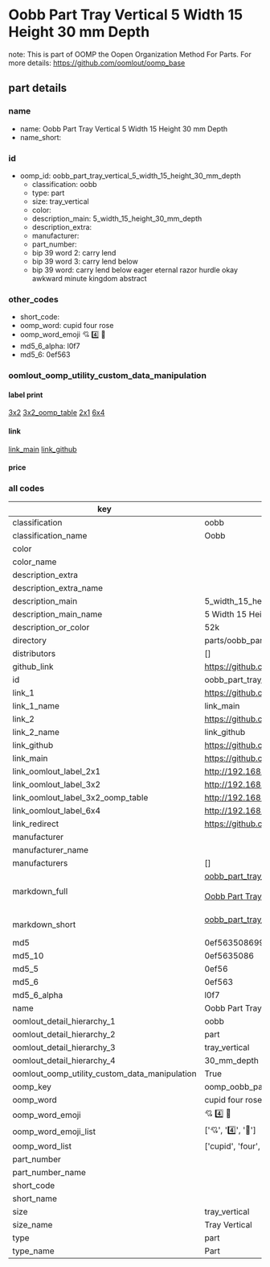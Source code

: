 # Oobb Part Tray Vertical 5 Width 15 Height 30 mm Depth  

note: This is part of OOMP the Oopen Organization Method For Parts. For more details: https://github.com/oomlout/oomp_base

##  part details
  







### name
* name: Oobb Part Tray Vertical 5 Width 15 Height 30 mm Depth
* name_short: 
### id
* oomp_id: oobb_part_tray_vertical_5_width_15_height_30_mm_depth
  * classification: oobb
  * type: part
  * size: tray_vertical
  * color: 
  * description_main: 5_width_15_height_30_mm_depth
  * description_extra: 
  * manufacturer: 
  * part_number: 
  * bip 39 word 2: carry lend
  * bip 39 word 3: carry lend below
  * bip 39 word: carry lend below eager eternal razor hurdle okay awkward minute kingdom abstract

### other_codes
* short_code: 
* oomp_word: cupid four rose
* oomp_word_emoji :cupid: :four: :rose:
* md5_6_alpha: l0f7
* md5_6: 0ef563






### oomlout_oomp_utility_custom_data_manipulation
#### label print
[3x2](http://192.168.1.245:1112/?label=oomp%20l0f7)
[3x2_oomp_table](http://192.168.1.108:1112/?label=oomp%20l0f7)
[2x1](http://192.168.1.242:1112/?label=oomp%20l0f7)
[6x4](http://192.168.1.55:1112/?label=oomp%20l0f7)    

#### link

[link_main](https://github.com/oomlout/oomlout_oomp_version_1_messy/tree/main/parts/oobb_part_tray_vertical_5_width_15_height_30_mm_depth) [link_github](https://github.com/oomlout/oomlout_oomp_version_1_messy/tree/main/parts/oobb_part_tray_vertical_5_width_15_height_30_mm_depth)                             

#### price







### all codes 
| key | value |  
| --- | --- |  
| classification | oobb |  
| classification_name | Oobb |  
| color |  |  
| color_name |  |  
| description_extra |  |  
| description_extra_name |  |  
| description_main | 5_width_15_height_30_mm_depth |  
| description_main_name | 5 Width 15 Height 30 mm Depth |  
| description_or_color | 52k |  
| directory | parts/oobb_part_tray_vertical_5_width_15_height_30_mm_depth |  
| distributors | [] |  
| github_link | https://github.com/oomlout/oomlout_oomp_part_src/tree/main/parts/oobb_part_tray_vertical_5_width_15_height_30_mm_depth |  
| id | oobb_part_tray_vertical_5_width_15_height_30_mm_depth |  
| link_1 | https://github.com/oomlout/oomlout_oomp_version_1_messy/tree/main/parts/oobb_part_tray_vertical_5_width_15_height_30_mm_depth |  
| link_1_name | link_main |  
| link_2 | https://github.com/oomlout/oomlout_oomp_version_1_messy/tree/main/parts/oobb_part_tray_vertical_5_width_15_height_30_mm_depth |  
| link_2_name | link_github |  
| link_github | https://github.com/oomlout/oomlout_oomp_version_1_messy/tree/main/parts/oobb_part_tray_vertical_5_width_15_height_30_mm_depth |  
| link_main | https://github.com/oomlout/oomlout_oomp_version_1_messy/tree/main/parts/oobb_part_tray_vertical_5_width_15_height_30_mm_depth |  
| link_oomlout_label_2x1 | http://192.168.1.242:1112/?label=oomp%20l0f7 |  
| link_oomlout_label_3x2 | http://192.168.1.245:1112/?label=oomp%20l0f7 |  
| link_oomlout_label_3x2_oomp_table | http://192.168.1.108:1112/?label=oomp%20l0f7 |  
| link_oomlout_label_6x4 | http://192.168.1.55:1112/?label=oomp%20l0f7 |  
| link_redirect | https://github.com/oomlout/oomlout_oomp_version_1_messy/tree/main/parts/oobb_part_tray_vertical_5_width_15_height_30_mm_depth |  
| manufacturer |  |  
| manufacturer_name |  |  
| manufacturers | [] |  
| markdown_full | [oobb_part_tray_vertical_5_width_15_height_30_mm_depth](none)<br>[](none)<br>[Oobb Part Tray Vertical 5 Width 15 Height 30 Mm Depth](none)<br><br> |  
| markdown_short | [oobb_part_tray_vertical_5_width_15_height_30_mm_depth](none)<br><br> |  
| md5 | 0ef563508699edf2caa6c44e299ff917 |  
| md5_10 | 0ef5635086 |  
| md5_5 | 0ef56 |  
| md5_6 | 0ef563 |  
| md5_6_alpha | l0f7 |  
| name | Oobb Part Tray Vertical 5 Width 15 Height 30 mm Depth |  
| oomlout_detail_hierarchy_1 | oobb |  
| oomlout_detail_hierarchy_2 | part |  
| oomlout_detail_hierarchy_3 | tray_vertical |  
| oomlout_detail_hierarchy_4 | 30_mm_depth |  
| oomlout_oomp_utility_custom_data_manipulation | True |  
| oomp_key | oomp_oobb_part_tray_vertical_5_width_15_height_30_mm_depth |  
| oomp_word | cupid four rose |  
| oomp_word_emoji | :cupid: :four: :rose: |  
| oomp_word_emoji_list | [':cupid:', ':four:', ':rose:'] |  
| oomp_word_list | ['cupid', 'four', 'rose'] |  
| part_number |  |  
| part_number_name |  |  
| short_code |  |  
| short_name |  |  
| size | tray_vertical |  
| size_name | Tray Vertical |  
| type | part |  
| type_name | Part |  
